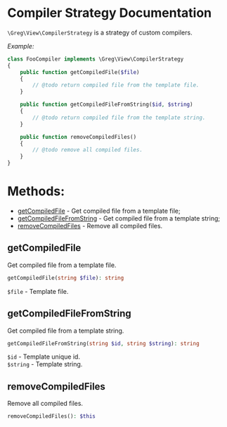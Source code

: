 # Compiler Strategy Documentation

`\Greg\View\CompilerStrategy` is a strategy of custom compilers.

_Example:_

```php
class FooCompiler implements \Greg\View\CompilerStrategy
{
    public function getCompiledFile($file)
    {
        // @todo return compiled file from the template file.
    }

    public function getCompiledFileFromString($id, $string)
    {
        // @todo return compiled file from the template string.
    }

    public function removeCompiledFiles()
    {
        // @todo remove all compiled files.
    }
}
```

# Methods:

* [getCompiledFile](#getcompiledfile) - Get compiled file from a template file;
* [getCompiledFileFromString](#getcompiledfilefromstring) - Get compiled file from a template string;
* [removeCompiledFiles](#removecompiledfiles) - Remove all compiled files.

## getCompiledFile

Get compiled file from a template file.

```php
getCompiledFile(string $file): string
```

`$file` - Template file.

## getCompiledFileFromString

Get compiled file from a template string.

```php
getCompiledFileFromString(string $id, string $string): string
```

`$id` - Template unique id.  
`$string` - Template string.

## removeCompiledFiles

Remove all compiled files.

```php
removeCompiledFiles(): $this
```
